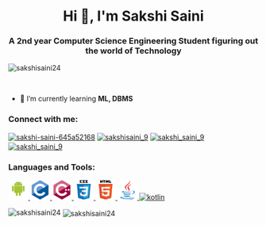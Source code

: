 <h1 align="center">Hi 👋, I'm Sakshi Saini</h1>
<h3 align="center">A 2nd year Computer Science Engineering Student figuring out the world of Technology</h3>

<p align="left"> <img src="https://komarev.com/ghpvc/?username=sakshisaini24&label=Profile%20views&color=0e75b6&style=flat" alt="sakshisaini24" /> </p>

<p align="left"> <a href="https://twitter.com/" target="blank"><img src="https://img.shields.io/twitter/follow/?logo=twitter&style=for-the-badge" alt="" /></a> </p>

- 🌱 I’m currently learning **ML, DBMS**

<h3 align="left">Connect with me:</h3>
<p align="left">
<a href="https://linkedin.com/in/sakshi-saini-645a52168" target="blank"><img align="center" src="https://raw.githubusercontent.com/rahuldkjain/github-profile-readme-generator/master/src/images/icons/Social/linked-in-alt.svg" alt="sakshi-saini-645a52168" height="30" width="40" /></a>
<a href="https://instagram.com/sakshisaini_9" target="blank"><img align="center" src="https://raw.githubusercontent.com/rahuldkjain/github-profile-readme-generator/master/src/images/icons/Social/instagram.svg" alt="sakshisaini_9" height="30" width="40" /></a>
<a href="https://www.codechef.com/users/sakshi_saini_9" target="blank"><img align="center" src="https://cdn.jsdelivr.net/npm/simple-icons@3.1.0/icons/codechef.svg" alt="sakshi_saini_9" height="30" width="40" /></a>
<a href="https://www.leetcode.com/sakshi_saini_9" target="blank"><img align="center" src="https://raw.githubusercontent.com/rahuldkjain/github-profile-readme-generator/master/src/images/icons/Social/leet-code.svg" alt="sakshi_saini_9" height="30" width="40" /></a>
</p>

<h3 align="left">Languages and Tools:</h3>
<p align="left"> <a href="https://developer.android.com" target="_blank"> <img src="https://raw.githubusercontent.com/devicons/devicon/master/icons/android/android-original-wordmark.svg" alt="android" width="40" height="40"/> </a> <a href="https://www.cprogramming.com/" target="_blank"> <img src="https://raw.githubusercontent.com/devicons/devicon/master/icons/c/c-original.svg" alt="c" width="40" height="40"/> </a> <a href="https://www.w3schools.com/cpp/" target="_blank"> <img src="https://raw.githubusercontent.com/devicons/devicon/master/icons/cplusplus/cplusplus-original.svg" alt="cplusplus" width="40" height="40"/> </a> <a href="https://www.w3schools.com/css/" target="_blank"> <img src="https://raw.githubusercontent.com/devicons/devicon/master/icons/css3/css3-original-wordmark.svg" alt="css3" width="40" height="40"/> </a> <a href="https://www.w3.org/html/" target="_blank"> <img src="https://raw.githubusercontent.com/devicons/devicon/master/icons/html5/html5-original-wordmark.svg" alt="html5" width="40" height="40"/> </a> <a href="https://www.java.com" target="_blank"> <img src="https://raw.githubusercontent.com/devicons/devicon/master/icons/java/java-original.svg" alt="java" width="40" height="40"/> </a> <a href="https://kotlinlang.org" target="_blank"> <img src="https://www.vectorlogo.zone/logos/kotlinlang/kotlinlang-icon.svg" alt="kotlin" width="40" height="40"/> </a> </p>

<p><img align="left" src="https://github-readme-stats.vercel.app/api/top-langs?username=sakshisaini24&show_icons=true&locale=en&layout=compact" alt="sakshisaini24" /></p>

<p>&nbsp;<img align="center" src="https://github-readme-stats.vercel.app/api?username=sakshisaini24&show_icons=true&locale=en" alt="sakshisaini24" /></p>
